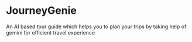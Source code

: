 # JourneyGenie
An AI based tour guide which helps you to plan your trips by taking help of gemini for efficient travel experience
